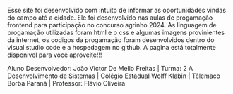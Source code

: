 Esse site foi desenvolvido com intuito de informar as oportunidades vindas do campo até a cidade. Ele foi desenvolvido nas aulas de progamação frontend para participação no concurso agrinho 2024. As linguagem de progamação utilizadas foram html e o css e algumas imagens provinientes da internet, os codigos da progamação foram desenvolvidos dentro do visual studio code e a hospedagem no github. A pagina está totalmente disponivel para você aproveite!!!

Aluno Desenvolvedor: João Victor De Mello Freitas | Turma: 2 A Desenvolvimento de Sistemas |  Colégio Estadual Wolff Klabin | Têlemaco Borba Paraná |
Professor: Flávio Oliveira
